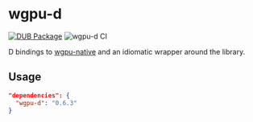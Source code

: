# wgpu-d

[![DUB Package](https://img.shields.io/dub/v/wgpu-d.svg)](https://code.dlang.org/packages/wgpu-d)
![wgpu-d CI](https://github.com/chances/wgpu-d/workflows/wgpu-d%20CI/badge.svg)

D bindings to [wgpu-native](https://github.com/gfx-rs/wgpu-native) and an idiomatic wrapper around the library.

## Usage

```json
"dependencies": {
  "wgpu-d": "0.6.3"
}
```
